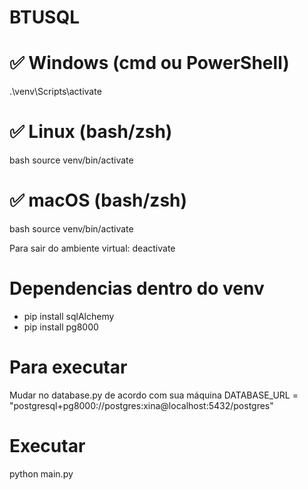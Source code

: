 # BTUSQL

# ✅ Windows (cmd ou PowerShell)

.\venv\Scripts\activate

# ✅ Linux (bash/zsh)

bash
source venv/bin/activate

# ✅ macOS (bash/zsh)

bash 
source venv/bin/activate

Para sair do ambiente virtual: deactivate

# Dependencias dentro do venv
- pip install sqlAlchemy
- pip install pg8000

# Para executar

Mudar no database.py de acordo com sua máquina
DATABASE_URL = "postgresql+pg8000://postgres:xina@localhost:5432/postgres"

# Executar
python main.py